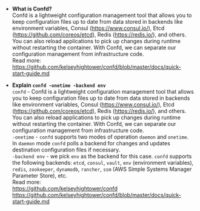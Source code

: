 - **What is Confd?**  
Confd is a lightweight configuration management tool that allows you to keep configuration files up to date from data stored in backends like environment variables, Consul (https://www.consul.io/), Etcd (https://github.com/coreos/etcd), Redis (https://redis.io/), and others. You can also reload applications to pick up changes during runtime without restarting the container. With Confd, we can separate our configuration management from infrastructure code.  
Read more:  
https://github.com/kelseyhightower/confd/blob/master/docs/quick-start-guide.md  

- **Explain `confd -onetime -backend env`**  
`confd` - Confd is a lightweight configuration management tool that allows you to keep configuration files up to date from data stored in backends like environment variables, Consul (https://www.consul.io/), Etcd (https://github.com/coreos/etcd), Redis (https://redis.io/), and others. You can also reload applications to pick up changes during runtime without restarting the container. With Confd, we can separate our configuration management from infrastructure code.  
`-onetime` - `confd` supports two modes of operation `daemon` and `onetime`. In `daemon` mode `confd` polls a backend for changes and updates destination configuration files if necessary.  
`-backend env` - we pick `env` as the backend for this case. `confd` supports the following backends: `etcd`, `consul`, `vault`, `env` (environment variables), `redis`, `zookeeper`, `dynamodb`, `rancher`, `ssm` (AWS Simple Systems Manager Parameter Store), etc.  
Read more:  
https://github.com/kelseyhightower/confd  
https://github.com/kelseyhightower/confd/blob/master/docs/quick-start-guide.md  
